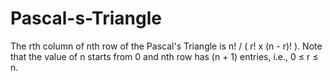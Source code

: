 # Pascal-s-Triangle
The rth column of nth row of the Pascal's Triangle is n! / ( r! x (n - r)! ). Note that the value of n starts from 0 and nth row has (n + 1) entries, i.e., 0 ≤ r ≤ n.
